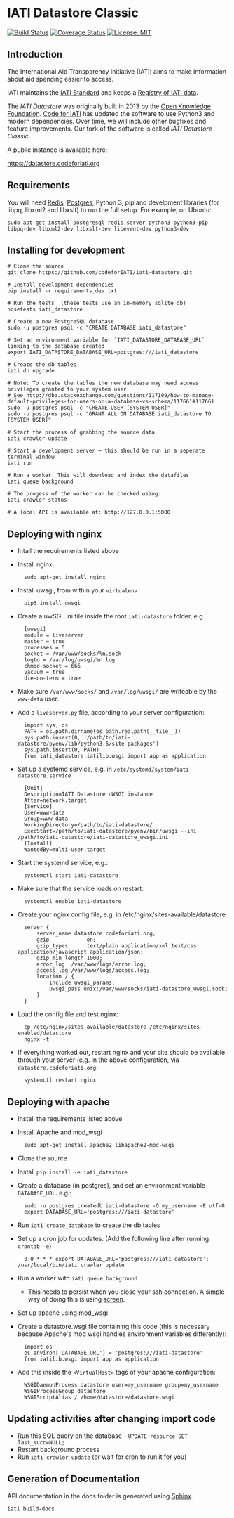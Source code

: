 IATI Datastore Classic
======================

[![Build Status](https://travis-ci.com/codeforIATI/iati-datastore.svg?branch=master)](https://travis-ci.com/codeforIATI/iati-datastore)
[![Coverage Status](https://img.shields.io/coveralls/codeforIATI/iati-datastore.svg)](https://coveralls.io/r/codeforIATI/iati-datastore?branch=master)
[![License: MIT](https://img.shields.io/badge/license-AGPLv3-blue.svg)](https://github.com/codeforIATI/iati-datastore/blob/master/LICENSE.txt)


Introduction
------------

The International Aid Transparency Initiative (IATI) aims to make
information about aid spending easier to access.

IATI maintains the [IATI Standard](https://iatistandard.org) and keeps a
[Registry of IATI data](https://iatiregistry.org/).

The *IATI Datastore* was originally built in 2013 by the
[Open Knowledge Foundation](https://okfn.org).
[Code for IATI](https://codeforiati.org) has updated the
software to use Python3 and modern dependencies.
Over time, we will include other bugfixes and feature
improvements. Our fork of the software is called *IATI Datastore Classic*.

A public instance is available here:

https://datastore.codeforiati.org


Requirements
------------

You will need [Redis](https://redis.io), [Postgres](https://postgresql.org), Python 3, pip and develpment libraries (for libpq, libxml2 and libxslt) to run the full setup.
For example, on Ubuntu:

    sudo apt-get install postgresql redis-server python3 python3-pip libpq-dev libxml2-dev libxslt-dev libevent-dev python3-dev

Installing for development
--------------------------

```
# Clone the source
git clone https://github.com/codeforIATI/iati-datastore.git

# Install development dependencies
pip install -r requirements_dev.txt

# Run the tests  (these tests use an in-memory sqlite db)
nosetests iati_datastore

# Create a new PostgreSQL database
sudo -u postgres psql -c "CREATE DATABASE iati_datastore"

# Set an environment variable for `IATI_DATASTORE_DATABASE_URL` linking to the database created
export IATI_DATASTORE_DATABASE_URL=postgres:///iati_datastore

# Create the db tables
iati db upgrade

# Note: To create the tables the new database may need access privileges granted to your system user
# See http://dba.stackexchange.com/questions/117109/how-to-manage-default-privileges-for-users-on-a-database-vs-schema/117661#117661
sudo -u postgres psql -c "CREATE USER [SYSTEM USER]"
sudo -u postgres psql -c "GRANT ALL ON DATABASE iati_datastore TO [SYSTEM USER]"

# Start the process of grabbing the source data
iati crawler update

# Start a development server – this should be run in a seperate terminal window
iati run

# Run a worker. This will download and index the datafiles
iati queue background

# The progess of the worker can be checked using:
iati crawler status

# A local API is available at: http://127.0.0.1:5000
```

Deploying with nginx
--------------------

* Intall the requirements listed above
* Install nginx

        sudo apt-get install nginx

* Install uwsgi, from within your `virtualenv`

        pip3 install uwsgi

* Create a uwSGI .ini file inside the root `iati-datastore` folder, e.g.

        [uwsgi]
        module = liveserver
        master = true
        processes = 5
        socket = /var/www/socks/%n.sock
        logto = /var/log/uwsgi/%n.log
        chmod-socket = 666
        vacuum = true
        die-on-term = true

* Make sure `/var/www/socks/` and `/var/log/uwsgi/` are writeable by the `www-data` user.

* Add a `liveserver.py` file, according to your server configuration:

        import sys, os
        PATH = os.path.dirname(os.path.realpath(__file__))
        sys.path.insert(0, '/path/to/iati-datastore/pyenv/lib/python3.6/site-packages')
        sys.path.insert(0, PATH)
        from iati_datastore.iatilib.wsgi import app as application

* Set up a systemd service, e.g. in `/etc/systemd/system/iati-datastore.service`

        [Unit]
        Description=IATI Datastore uWSGI instance
        After=network.target
        [Service]
        User=www-data
        Group=www-data
        WorkingDirectory=/path/to/iati-datastore/
        ExecStart=/path/to/iati-datastore/pyenv/bin/uwsgi --ini /path/to/iati-datastore/iati-datastore_uwsgi.ini
        [Install]
        WantedBy=multi-user.target


* Start the systemd service, e.g.:

        systemctl start iati-datastore

* Make sure that the service loads on restart:

        systemctl enable iati-datastore

* Create your nginx config file, e.g. in /etc/nginx/sites-available/datastore

        server {
            server_name datastore.codeforiati.org;
            gzip            on;
            gzip_types      text/plain application/xml text/css application/javascript application/json;
            gzip_min_length 1000;
            error_log  /var/www/logs/error.log;
            access_log /var/www/logs/access.log;
            location / {
                include uwsgi_params;
                uwsgi_pass unix:/var/www/socks/iati-datastore_uwsgi.sock;
            }
        }

* Load the config file and test nginx:

        cp /etc/nginx/sites-available/datastore /etc/nginx/sites-enabled/datastore
        nginx -t

* If everything worked out, restart nginx and your site should be available through your server (e.g. in the above configuration, via `datastore.codeforiati.org`:

        systemctl restart nginx


Deploying with apache
---------------------

* Install the requirements listed above
* Install Apache and mod_wsgi

        sudo apt-get install apache2 libapache2-mod-wsgi

* Clone the source
* Install `pip install -e iati_datastore`
* Create a database (in postgres), and set an environment variable
  `DATABASE_URL`. e.g.:

        sudo -u postgres createdb iati-datastore -O my_username -E utf-8
        export DATABASE_URL='postgres:///iati-datastore'

* Run `iati create_database` to create the db tables
* Set up a cron job for updates. (Add the following line after running `crontab -e`)

        0 0 * * * export DATABASE_URL='postgres:///iati-datastore'; /usr/local/bin/iati crawler update

* Run a worker with `iati queue background`
    - This needs to persist when you close your ssh connection. A simple way of doing this is using [screen](https://www.gnu.org/software/screen/).

* Set up apache using mod_wsgi

* Create a datastore.wsgi file containing this code (this is necessary because Apache's mod wsgi handles environment variables differently):

        import os
        os.environ['DATABASE_URL'] = 'postgres:///iati-datastore'
        from iatilib.wsgi import app as application

* Add this inside the `<VirtualHost>` tags of your apache configuration:

        WSGIDaemonProcess datastore user=my_username group=my_username
        WSGIProcessGroup datastore
        WSGIScriptAlias / /home/datastore/datastore.wsgi


Updating activities after changing import code
----------------------------------------------

* Run this SQL query on the database - `UPDATE resource SET last_succ=NULL;`
* Restart background process
* Run `iati crawler update` (or wait for cron to run it for you)


Generation of Documentation
---------------------------

API documentation in the docs folder is generated using [Sphinx](https://www.sphinx-doc.org).

    iati build-docs

